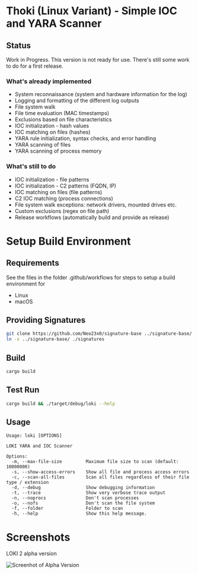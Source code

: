 # Thoki (Linux Variant) - Simple IOC and YARA Scanner

## Status

Work in Progress. This version is not ready for use. There's still some work to do for a first release. 

### What's already implemented

- System reconnaissance (system and hardware information for the log)
- Logging and formatting of the different log outputs
- File system walk
- File time evaluation (MAC timestamps)
- Exclusions based on file characteristics
- IOC initialization - hash values
- IOC matching on files (hashes)
- YARA rule initialization, syntax checks, and error handling
- YARA scanning of files
- YARA scanning of process memory 

### What's still to do

- IOC initialization - file patterns
- IOC initialization - C2 patterns (FQDN, IP)
- IOC matching on files (file patterns)
- C2 IOC matching (process connections)
- File system walk exceptions: network drivers, mounted drives etc.
- Custom exclusions (regex on file path)
- Release workflows (automatically build and provide as release)

# Setup Build Environment

## Requirements

See the files in the folder .github/workflows for steps to setup a build environment for 

- Linux
- macOS

## Providing Signatures 

```bash
git clone https://github.com/Neo23x0/signature-base ../signature-base/
ln -s ../signature-base/ ./signatures
```

## Build

```bash
cargo build
```

## Test Run

```bash
cargo build && ./target/debug/loki --help
```

## Usage

```
Usage: loki [OPTIONS]

LOKI YARA and IOC Scanner

Options:
  -m, --max-file-size         Maximum file size to scan (default: 10000000)
  -s, --show-access-errors    Show all file and process access errors
  -c, --scan-all-files        Scan all files regardless of their file type / extension
  -d, --debug                 Show debugging information
  -t, --trace                 Show very verbose trace output
  -n, --noprocs               Don't scan processes
  -o, --nofs                  Don't scan the file system
  -f, --folder                Folder to scan
  -h, --help                  Show this help message.
```

# Screenshots

LOKI 2 alpha version

![Screenhot of Alpha Version](/screens/screen-alpha.png)
